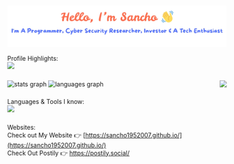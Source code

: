 <img src="./banner.png" />

Profile Highlights:  
<img src="https://github-profile-trophy.vercel.app/?username=sancho1952007&theme=radical&&no-frame=true&column=10" />

###

<div>
  <img src="https://github-readme-stats.vercel.app/api?username=sancho1952007&hide_title=false&hide_rank=false&show_icons=true&include_all_commits=true&count_private=true&disable_animations=false&theme=dracula&locale=en&hide_border=false" height="150" alt="stats graph"  />
  
  <img src="https://github-readme-stats.vercel.app/api/top-langs?username=sancho1952007&locale=en&hide_title=false&layout=compact&card_width=320&langs_count=5&theme=dracula&hide_border=false" height="150" alt="languages graph" />

  <img align="right" height="150" src="https://gifsec.com/wp-content/uploads/2022/10/rickroll-gif-1.gif"  />
</div>

###

<div align="left">
  Languages & Tools I know: <br/>
  <img src="https://skillicons.dev/icons?i=html,css,js,bun,typescript,nodejs,react,bash,python,ubuntu,vscode,jquery,git,github,markdown,docker&perline=16" />
</div>

###

Websites:  
Check out My Website 👉 [https://sancho1952007.github.io/](https://sancho1952007.github.io/)  
Check Out Postily 👉 https://postily.social/
